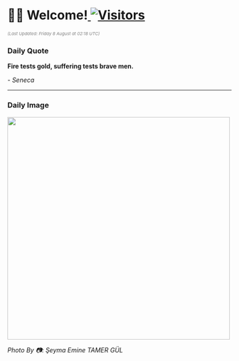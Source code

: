 <h1>👋🏽 Welcome!<a href="https://github.com/OmitNomis/"> <img src="https://visitor-badge.laobi.icu/badge?page_id=OmitNomis" alt="Visitors"></a></h1>

<i><p style="font-size: 0.6rem; color:gray">(Last Updated: Friday 8 August at 02:18 UTC)</p></i>

<h3> Daily Quote </h3>
<b><p>Fire tests gold, suffering tests brave men.</p></b>
<i><caption style="font-size: 0.8rem; color:gray;">- Seneca</caption></i>


<hr>

<h3>Daily Image</h3>
<a href="https://images.pexels.com/photos/33276110/pexels-photo-33276110.jpeg" target="_blank"><img style="height:500px;" src="https://images.pexels.com/photos/33276110/pexels-photo-33276110.jpeg"/></a>

<i><caption style="font-size: 0.8rem; color:gray;"> Photo By 📷: Şeyma Emine  TAMER GÜL</caption></i>
